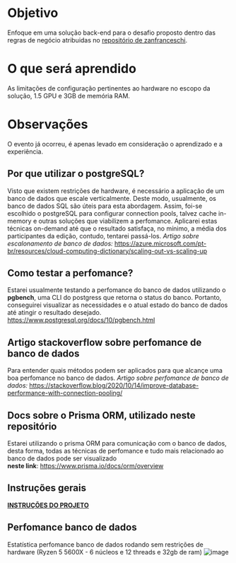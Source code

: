 # Objetivo

Enfoque em uma solução back-end para o desafio proposto dentro das regras de negócio atribuidas no <a href="https://github.com/zanfranceschi/rinha-de-backend-2023-q3"><u>repositório de zanfranceschi</u></a>.

# O que será aprendido

As limitações de configuração pertinentes ao hardware no escopo da solução, 1.5 GPU e 3GB de memória RAM.

# Observações

O evento já ocorreu, é apenas levado em consideração o aprendizado e a experiência.

## Por que utilizar o postgreSQL?

Visto que existem restrições de hardware, é necessário a aplicação de um banco de dados que escale verticalmente. Deste modo, usualmente, os banco de dados SQL são úteis para esta abordagem. Assim, foi-se escolhido o postgreSQL para configurar connection pools, talvez cache in-memory e outras soluções que viabilizem a perfomance. Aplicarei estas técnicas on-demand até que o resultado satisfaça, no mínimo, a média dos participantes da edição, contudo, tentarei passá-los.
<i>Artigo sobre escalonamento de banco de dados:</i> https://azure.microsoft.com/pt-br/resources/cloud-computing-dictionary/scaling-out-vs-scaling-up

## Como testar a perfomance?

Estarei usualmente testando a perfomance do banco de dados utilizando o <b>pgbench</b>, uma CLI do postgress que retorna o status do banco. Portanto, conseguirei visualizar as necessidades e o atual estado do banco de dados até atingir o resultado desejado.
https://www.postgresql.org/docs/10/pgbench.html

## Artigo stackoverflow sobre perfomance de banco de dados
Para entender quais métodos podem ser aplicados para que alcançe uma boa perfomance no banco de dados.
<i>Artigo sobre perfomance de banco de dados:</i> https://stackoverflow.blog/2020/10/14/improve-database-performance-with-connection-pooling/

## Docs sobre o Prisma ORM, utilizado neste repositório
Estarei utilizando o prisma ORM para comunicação com o banco de dados, desta forma, todas as técnicas de perfomance e tudo mais relacionado ao banco de dados pode ser visualizado<br><b>neste link</b>: https://www.prisma.io/docs/orm/overview

## Instruções gerais

<a href="https://github.com/zanfranceschi/rinha-de-backend-2023-q3/blob/main/INSTRUCOES.md"><b><u>INSTRUÇÕES DO PROJETO</u></b></a>

## Perfomance banco de dados
Estatística perfomance banco de dados rodando sem restrições de hardware (Ryzen 5 5600X - 6 núcleos e 12 threads e 32gb de ram)
![image](https://github.com/wrspada02/rinha-backend/assets/90157791/488a746d-05cb-4667-8773-2f3dcbe5e15a)
